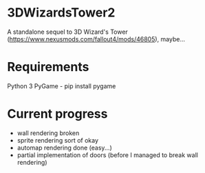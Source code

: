 # 3DWizardsTower2
A standalone sequel to 3D Wizard's Tower (https://www.nexusmods.com/fallout4/mods/46805), maybe...

# Requirements
Python 3
PyGame - pip install pygame

# Current progress
- wall rendering broken
- sprite rendering sort of okay
- automap rendering done (easy...)
- partial implementation of doors (before I managed to break wall rendering)
